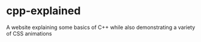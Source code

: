 # cpp-explained
 A website explaining some basics of C++ while also demonstrating a variety of CSS animations
